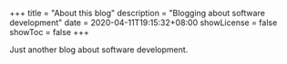 +++
title = "About this blog"
description = "Blogging about software development"
date = 2020-04-11T19:15:32+08:00
showLicense = false
showToc = false
+++

Just another blog about software development.
